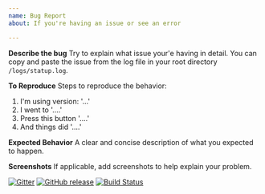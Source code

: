 ```yaml
---
name: Bug Report
about: If you're having an issue or see an error

---
```


**Describe the bug**
Try to explain what issue your'e having in detail. You can copy and paste the issue from the log file in your root directory `/logs/statup.log`.

**To Reproduce**
Steps to reproduce the behavior:
1. I'm using version: '...'
2. I went to '....'
3. Press this button '....'
4. And things did '....'

**Expected Behavior**
A clear and concise description of what you expected to happen.

**Screenshots**
If applicable, add screenshots to help explain your problem.

[![Gitter](https://img.shields.io/gitter/room/nwjs/nw.js.svg)](https://gitter.im/statup-app/general) [![GitHub release](https://img.shields.io/github/release/hunterlong/statup.svg)](https://github.com/hunterlong/statping/releases/latest) [![Build Status](https://travis-ci.com/hunterlong/statup.svg?branch=master)](https://travis-ci.com/hunterlong/statup)
